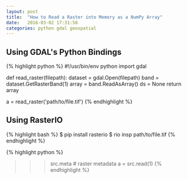 ```yaml
---
layout: post
title:  "How to Read a Raster into Memory as a NumPy Array"
date:   2016-03-02 17:31:58
categories: python gdal geospatial
---
```


## Using GDAL's Python Bindings

{% highlight python %}
#!/usr/bin/env python
import gdal

def read_raster(filepath):
    dataset = gdal.Open(filepath)
    band = dataset.GetRasterBand(1)
    array = band.ReadAsArray()
    ds = None
    return array

a = read_raster('path/to/file.tif')
{% endhighlight %}

## Using RasterIO

{% highlight bash %}
$ pip install rasterio
$ rio insp path/to/file.tif
{% endhighlight %}

{% highlight python %}
>>> src.meta  # raster metadata
>>> a = src.read(1)
{% endhighlight %}

